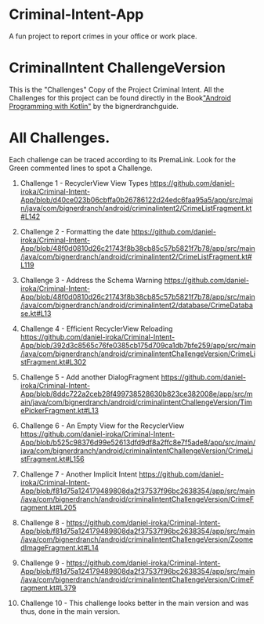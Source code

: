 # Criminal-Intent-App
A fun project to report crimes in your office or work place.

# CriminalIntent ChallengeVersion

This is the "Challenges" Copy of the Project Criminal Intent. All the Challenges for this project can be found directly in the Book["Android Programming with Kotlin"](https://bignerdranch.com/books/)
by the bignerdranchguide.

# All Challenges.

Each challenge can be traced according to its PremaLink. Look for the Green commented lines to spot a Challenge.

1. Challenge 1 - RecyclerView View Types  https://github.com/daniel-iroka/Criminal-Intent-App/blob/d40ce023b06cbffa0b26786122d24edc6faa95a5/app/src/main/java/com/bignerdranch/android/criminalintent2/CrimeListFragment.kt#L142
2. Challenge 2 - Formatting the date  https://github.com/daniel-iroka/Criminal-Intent-App/blob/48f0d0810d26c21743f8b38cb85c57b5821f7b78/app/src/main/java/com/bignerdranch/android/criminalintent2/CrimeListFragment.kt#L119
3. Challenge 3 - Address the Schema Warning  https://github.com/daniel-iroka/Criminal-Intent-App/blob/48f0d0810d26c21743f8b38cb85c57b5821f7b78/app/src/main/java/com/bignerdranch/android/criminalintent2/database/CrimeDatabase.kt#L13
4. Challenge 4 - Efficient RecyclerView Reloading  https://github.com/daniel-iroka/Criminal-Intent-App/blob/392d3c8565c76fe0385cb175d709ca1db7bfe259/app/src/main/java/com/bignerdranch/android/criminalintentChallengeVersion/CrimeListFragment.kt#L302

5. Challenge 5 - Add another DialogFragment https://github.com/daniel-iroka/Criminal-Intent-App/blob/8ddc722a2ceb28f499738528630b823ce382008e/app/src/main/java/com/bignerdranch/android/criminalintentChallengeVersion/TimePickerFragment.kt#L13 
6. Challenge 6 - An Empty View for the RecyclerView https://github.com/daniel-iroka/Criminal-Intent-App/blob/b525c98376d99e52613dfd9df8a2ffc8e7f5ade8/app/src/main/java/com/bignerdranch/android/criminalintentChallengeVersion/CrimeListFragment.kt#L156

7. Challenge 7 - Another Implicit Intent https://github.com/daniel-iroka/Criminal-Intent-App/blob/f81d75a124179489808da2f37537f96bc2638354/app/src/main/java/com/bignerdranch/android/criminalintentChallengeVersion/CrimeFragment.kt#L205

8. Challenge 8 - https://github.com/daniel-iroka/Criminal-Intent-App/blob/f81d75a124179489808da2f37537f96bc2638354/app/src/main/java/com/bignerdranch/android/criminalintentChallengeVersion/ZoomedImageFragment.kt#L14
9. Challenge 9 - https://github.com/daniel-iroka/Criminal-Intent-App/blob/f81d75a124179489808da2f37537f96bc2638354/app/src/main/java/com/bignerdranch/android/criminalintentChallengeVersion/CrimeFragment.kt#L379

10. Challenge 10 - This challenge looks better in the main version and was thus, done in the main version. 
